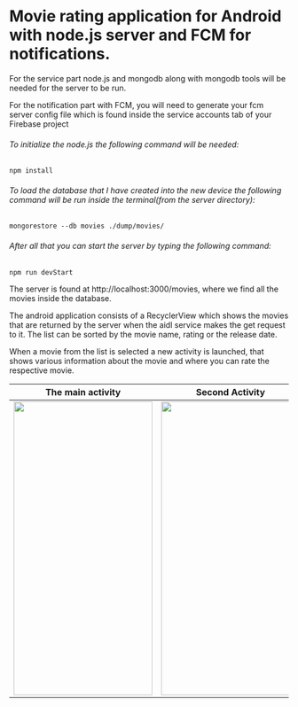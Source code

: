   # Movie rating application for Android with node.js server and FCM for notifications. 

  For the service part node.js and mongodb along with mongodb tools will be needed for the server to be run.
  
  For the notification part with FCM, you will need to generate your fcm server config file which is found
inside the service accounts tab of your Firebase project
  
  ###### To initialize the node.js the following command will be needed:
```
npm install
```
  ###### To load the database that I have created into the new device the following command will be run inside the terminal(from the server directory):
```
mongorestore --db movies ./dump/movies/ 
```
  ###### After all that you can start the server by typing the following command:
```
npm run devStart
```
  
  The server is found at http://localhost:3000/movies, where we find all the movies inside the database.
  
  
  The android application consists of a RecyclerView which shows the movies that are returned by the server
when the aidl service makes the get request to it. The list can be sorted by the movie name, rating or the
release date.

  When a movie from the list is selected a new activity is launched, that shows various information about
the movie and where you can rate the respective movie.

| The main activity | Second Activity | Notification example |
| ------------- | ------------- | ------------- |
| <a href="url"><img src="https://github.com/octavians23/movie-rating-app-android/blob/main/images/list_app.png" width="250" height="530"></a> | <a href="url"><img src="https://github.com/octavians23/movie-rating-app-android/blob/main/images/review_app.png" width="250" height="530"></a> | <a href="url"><img src="https://github.com/octavians23/movie-rating-app-android/blob/main/images/new_movie_notif.png" width="250" height="530"></a> |
